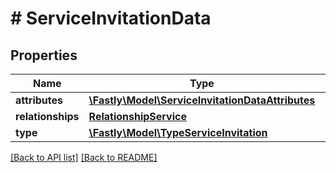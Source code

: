 # # ServiceInvitationData

## Properties

Name | Type | Description | Notes
------------ | ------------- | ------------- | -------------
**attributes** | [**\Fastly\Model\ServiceInvitationDataAttributes**](ServiceInvitationDataAttributes.md) |  | [optional]
**relationships** | [**RelationshipService**](RelationshipService.md) |  | [optional]
**type** | [**\Fastly\Model\TypeServiceInvitation**](TypeServiceInvitation.md) |  | [optional]

[[Back to API list]](../../README.md#endpoints) [[Back to README]](../../README.md)
